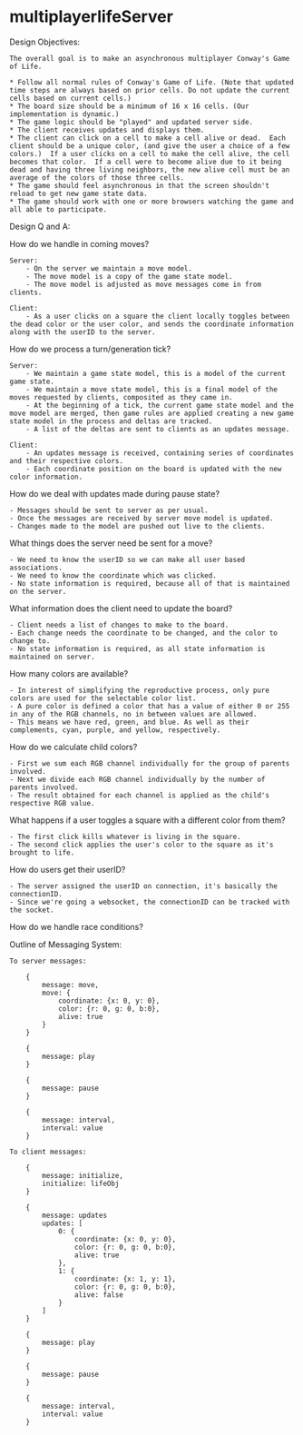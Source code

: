# multiplayerlifeServer

Design Objectives:

    The overall goal is to make an asynchronous multiplayer Conway's Game of Life.

    * Follow all normal rules of Conway's Game of Life. (Note that updated time steps are always based on prior cells. Do not update the current cells based on current cells.)
    * The board size should be a minimum of 16 x 16 cells. (Our implementation is dynamic.)
    * The game logic should be "played" and updated server side.
    * The client receives updates and displays them. 
    * The client can click on a cell to make a cell alive or dead.  Each client should be a unique color, (and give the user a choice of a few colors.)  If a user clicks on a cell to make the cell alive, the cell becomes that color.  If a cell were to become alive due to it being dead and having three living neighbors, the new alive cell must be an average of the colors of those three cells.  
    * The game should feel asynchronous in that the screen shouldn't reload to get new game state data.
    * The game should work with one or more browsers watching the game and all able to participate.

Design Q and A:

How do we handle in coming moves?  

    Server:
        - On the server we maintain a move model.
        - The move model is a copy of the game state model. 
        - The move model is adjusted as move messages come in from clients.

    Client: 
        - As a user clicks on a square the client locally toggles between the dead color or the user color, and sends the coordinate information along with the userID to the server. 

How do we process a turn/generation tick?

    Server:
        - We maintain a game state model, this is a model of the current game state.
        - We maintain a move state model, this is a final model of the moves requested by clients, composited as they came in.
        - At the beginning of a tick, the current game state model and the move model are merged, then game rules are applied creating a new game state model in the process and deltas are tracked.
        - A list of the deltas are sent to clients as an updates message. 

    Client:
        - An updates message is received, containing series of coordinates and their respective colors.
        - Each coordinate position on the board is updated with the new color information.  

How do we deal with updates made during pause state?

    - Messages should be sent to server as per usual.  
    - Once the messages are received by server move model is updated.
    - Changes made to the model are pushed out live to the clients.

What things does the server need be sent for a move?

    - We need to know the userID so we can make all user based associations.
    - We need to know the coordinate which was clicked.
    - No state information is required, because all of that is maintained on the server.

What information does the client need to update the board?

    - Client needs a list of changes to make to the board.
    - Each change needs the coordinate to be changed, and the color to change to.
    - No state information is required, as all state information is maintained on server.

How many colors are available?

    - In interest of simplifying the reproductive process, only pure colors are used for the selectable color list. 
    - A pure color is defined a color that has a value of either 0 or 255 in any of the RGB channels, no in between values are allowed.
    - This means we have red, green, and blue. As well as their complements, cyan, purple, and yellow, respectively.  

How do we calculate child colors?

    - First we sum each RGB channel individually for the group of parents involved.
    - Next we divide each RGB channel individually by the number of parents involved. 
    - The result obtained for each channel is applied as the child's respective RGB value.

What happens if a user toggles a square with a different color from them?

    - The first click kills whatever is living in the square.
    - The second click applies the user's color to the square as it's brought to life. 

How do users get their userID?

    - The server assigned the userID on connection, it's basically the connectionID.
    - Since we're going a websocket, the connectionID can be tracked with the socket.

How do we handle race conditions?


Outline of Messaging System:

    To server messages:

        {
            message: move,
            move: {
                coordinate: {x: 0, y: 0},
                color: {r: 0, g: 0, b:0},
                alive: true
            }
        }

        {
            message: play
        }

        {
            message: pause
        }

        {
            message: interval,
            interval: value
        }

    To client messages:

        {
            message: initialize,
            initialize: lifeObj
        }

        {
            message: updates
            updates: [
                0: {
                    coordinate: {x: 0, y: 0},
                    color: {r: 0, g: 0, b:0},
                    alive: true
                },
                1: {
                    coordinate: {x: 1, y: 1},
                    color: {r: 0, g: 0, b:0},
                    alive: false
                }
            ]
        }

        {
            message: play
        }

        {
            message: pause
        }

        {
            message: interval,
            interval: value
        }


